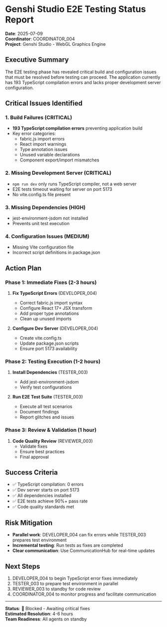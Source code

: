 # Genshi Studio E2E Testing Status Report

**Date**: 2025-07-09  
**Coordinator**: COORDINATOR_004  
**Project**: Genshi Studio - WebGL Graphics Engine

## Executive Summary

The E2E testing phase has revealed critical build and configuration issues that must be resolved before testing can proceed. The application currently has 193 TypeScript compilation errors and lacks proper development server configuration.

## Critical Issues Identified

### 1. Build Failures (CRITICAL)
- **193 TypeScript compilation errors** preventing application build
- Key error categories:
  - fabric.js import errors
  - React import warnings  
  - Type annotation issues
  - Unused variable declarations
  - Component export/import mismatches

### 2. Missing Development Server (CRITICAL)
- `npm run dev` only runs TypeScript compiler, not a web server
- E2E tests timeout waiting for server on port 5173
- No vite.config.ts file present

### 3. Missing Dependencies (HIGH)
- jest-environment-jsdom not installed
- Prevents unit test execution

### 4. Configuration Issues (MEDIUM)
- Missing Vite configuration file
- Incorrect script definitions in package.json

## Action Plan

### Phase 1: Immediate Fixes (2-3 hours)
1. **Fix TypeScript Errors** (DEVELOPER_004)
   - Correct fabric.js import syntax
   - Configure React 17+ JSX transform
   - Add proper type annotations
   - Clean up unused imports

2. **Configure Dev Server** (DEVELOPER_004)
   - Create vite.config.ts
   - Update package.json scripts
   - Ensure port 5173 availability

### Phase 2: Testing Execution (1-2 hours)
1. **Install Dependencies** (TESTER_003)
   - Add jest-environment-jsdom
   - Verify test configurations

2. **Run E2E Test Suite** (TESTER_003)
   - Execute all test scenarios
   - Document findings
   - Report glitches and issues

### Phase 3: Review & Validation (1 hour)
1. **Code Quality Review** (REVIEWER_003)
   - Validate fixes
   - Ensure best practices
   - Final approval

## Success Criteria

- ✅ TypeScript compilation: 0 errors
- ✅ Dev server starts on port 5173
- ✅ All dependencies installed
- ✅ E2E tests achieve 90%+ pass rate
- ✅ Code quality standards met

## Risk Mitigation

- **Parallel work**: DEVELOPER_004 can fix errors while TESTER_003 prepares test environment
- **Incremental testing**: Run tests as fixes are completed
- **Clear communication**: Use CommunicationHub for real-time updates

## Next Steps

1. DEVELOPER_004 to begin TypeScript error fixes immediately
2. TESTER_003 to prepare test environment in parallel
3. REVIEWER_003 to standby for code review
4. COORDINATOR_004 to monitor progress and facilitate communication

---

**Status**: 🔴 Blocked - Awaiting critical fixes  
**Estimated Resolution**: 4-6 hours  
**Team Readiness**: All agents on standby